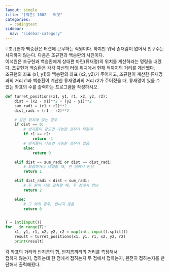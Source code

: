 ```yaml
---
layout: single
title: "[백준] 1002 - 터렛"
categories:
  - codingtest
sidebar:
  nav: "sidebar-category"
---
```


💡조규현과 백승환은 터렛에 근무하는 직원이다. 하지만 워낙 존재감이 없어서 인구수는 차지하지 않는다. 다음은 조규현과 백승환의 사진이다.<br />
이석원은 조규현과 백승환에게 상대편 마린(류재명)의 위치를 계산하라는 명령을 내렸다. 조규현과 백승환은 각각 자신의 터렛 위치에서 현재 적까지의 거리를 계산했다.<br />
조규현의 좌표 (x1, y1)와 백승환의 좌표 (x2, y2)가 주어지고, 조규현이 계산한 류재명과의 거리 r1과 백승환이 계산한 류재명과의 거리 r2가 주어졌을 때, 류재명이 있을 수 있는 좌표의 수를 출력하는 프로그램을 작성하시오.

``` python
def turret_positions(x1, y1, r1, x2, y2, r2):
    dist = (x2 - x1)**2 + (y2 - y1)**2
    sum_radi = (r1 + r2)**2
    dist_radi = (r1 - r2)**2

    # 같은 위치에 있는 경우
    if dist == 0:
        # 반지름이 같으면 가능한 경우가 무한대
        if r1 == r2:
            return -1
        # 반지름이 다르면 가능한 경우가 없음
        else:
            return 0

    elif dist == sum_radi or dist == dist_radi:
        # 외접하거나 내접할 때, 한 점에서 만남
        return 1

    elif dist_radi < dist < sum_radi:
        # 두 원이 서로 교차할 때, 두 점에서 만남
        return 2

    else:
        # 그 외의 경우, 만나지 않음
        return 0


T = int(input())
for _ in range(T):
    x1, y1, r1, x2, y2, r2 = map(int, input().split())
    result = turret_positions(x1, y1, r1, x2, y2, r2)
    print(result)
```

각 좌표의 거리와 반지름의 합, 반지름끼리의 거리를 측정해서<br />
접하지 않는지, 접하는데 한 점에서 접하는지 두 접에서 접하는지, 완전히 접하는지를 판단해서 출력해줬다.